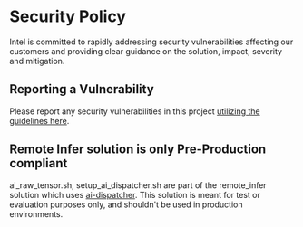 # Security Policy
Intel is committed to rapidly addressing security vulnerabilities affecting our customers and providing clear guidance on the solution, impact, severity and mitigation. 

## Reporting a Vulnerability
Please report any security vulnerabilities in this project [utilizing the guidelines here](https://www.intel.com/content/www/us/en/security-center/vulnerability-handling-guidelines.html).

## Remote Infer solution is only Pre-Production compliant
ai_raw_tensor.sh, setup_ai_dispatcher.sh are part of the remote_infer solution which uses [ai-dispatcher](https://github.com/projectceladon/ai-dispatcher/).
This solution is meant for test or evaluation purposes only, and shouldn't be used in production environments.
